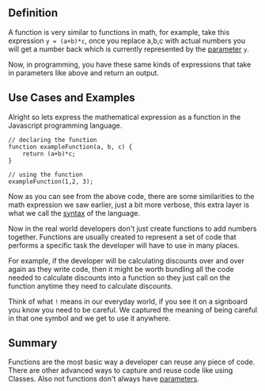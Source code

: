 ## Definition

A function is very similar to functions in math, for example, take this expression `y = (a+b)*c`, once you replace a,b,c with actual numbers you will get a number back which is currently represented by the [parameter](parameter.md) `y`.

Now, in programming, you have these same kinds of expressions that take in parameters like above and return an output.


## Use Cases and Examples

Alright so lets express the mathematical expression as a function in the Javascript programming language.

```
// declaring the function
function exampleFunction(a, b, c) {
    return (a+b)*c;
}

// using the function
exampleFunction(1,2, 3);
```
Now as you can see from the above code, there are some similarities to the math expression we saw earlier, just a bit more verbose, this extra layer is what we call the [syntax](syntax.md) of the language.

Now in the real world developers don't just create functions to add numbers together. Functions are usually created to represent a set of code that performs a specific task the developer will have to use in many places. 

For example, if the developer will be calculating discounts over and over again as they write code, then it might be worth bundling all the code needed to calculate discounts into a function so they just call on the function anytime they need to calculate discounts.

Think of what `!` means in our everyday world, if you see it on a signboard you know you need to be careful. We captured the meaning of being careful in that one symbol and we get to use it anywhere.

## Summary

Functions are the most basic way a developer can reuse any piece of code. There are other advanced ways to capture and reuse code like using Classes.
Also not functions don't always have [parameters](parameter.md).